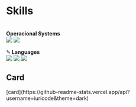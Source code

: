 <h1>Skills</h1><br>
<b>Operacional Systems</b>
 <div><img src="https://img.shields.io/badge/Linux-E34F26?style=for-the-badge&logo=linux&logoColor=black"/>
 <img src="https://img.shields.io/badge/Windows-017AD7?style=for-the-badge&logo=windows&logoColor=white"/></div>

<span>&#9998;</span><b> Languages </b><br>
<img src="https://img.shields.io/badge/HTML5-E34F26?style=for-the-badge&logo=html5&logoColor=white"/>
<img src="https://img.shields.io/badge/CSS3-1572B6?style=for-the-badge&logo=css3&logoColor=white"/>
<img src="https://img.shields.io/badge/JavaScript-323330?style=for-the-badge&logo=javascript&logoColor=F7DF1E"/>

<h2> Card </h2>
[card](https://github-readme-stats.vercel.app/api?username=iuricode&theme=dark)

